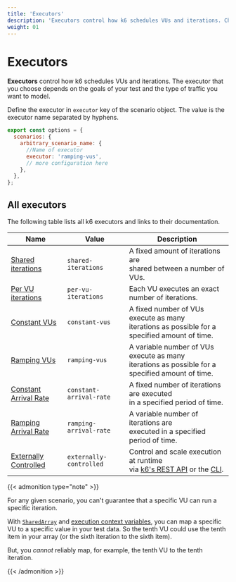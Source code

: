 ```yaml
---
title: 'Executors'
description: 'Executors control how k6 schedules VUs and iterations. Choose the executor to model traffic you want to model to test your services'
weight: 01
---
```


# Executors

**Executors** control how k6 schedules VUs and iterations.
The executor that you choose depends on the goals of your test and the type of traffic you want to model.

Define the executor in `executor` key of the scenario object.
The value is the executor name separated by hyphens.

```javascript
export const options = {
  scenarios: {
    arbitrary_scenario_name: {
      //Name of executor
      executor: 'ramping-vus',
      // more configuration here
    },
  },
};
```

## All executors

The following table lists all k6 executors and links to their documentation.

| Name                                                                                                                 | Value                   | Description                                                                                                                                                                                |
| -------------------------------------------------------------------------------------------------------------------- | ----------------------- | ------------------------------------------------------------------------------------------------------------------------------------------------------------------------------------------ |
| [Shared iterations](https://grafana.com/docs/k6/<K6_VERSION>/using-k6/scenarios/executors/shared-iterations)         | `shared-iterations`     | A fixed amount of iterations are<br/> shared between a number of VUs.                                                                                                                      |
| [Per VU iterations](https://grafana.com/docs/k6/<K6_VERSION>/using-k6/scenarios/executors/per-vu-iterations)         | `per-vu-iterations`     | Each VU executes an exact number of iterations.                                                                                                                                            |
| [Constant VUs](https://grafana.com/docs/k6/<K6_VERSION>/using-k6/scenarios/executors/constant-vus)                   | `constant-vus`          | A fixed number of VUs execute as many<br/> iterations as possible for a specified amount of time.                                                                                          |
| [Ramping VUs](https://grafana.com/docs/k6/<K6_VERSION>/using-k6/scenarios/executors/ramping-vus)                     | `ramping-vus`           | A variable number of VUs execute as many<br/> iterations as possible for a specified amount of time.                                                                                       |
| [Constant Arrival Rate](https://grafana.com/docs/k6/<K6_VERSION>/using-k6/scenarios/executors/constant-arrival-rate) | `constant-arrival-rate` | A fixed number of iterations are executed<br/> in a specified period of time.                                                                                                              |
| [Ramping Arrival Rate](https://grafana.com/docs/k6/<K6_VERSION>/using-k6/scenarios/executors/ramping-arrival-rate)   | `ramping-arrival-rate`  | A variable number of iterations are <br/> executed in a specified period of time.                                                                                                          |
| [Externally Controlled](https://grafana.com/docs/k6/<K6_VERSION>/using-k6/scenarios/executors/externally-controlled) | `externally-controlled` | Control and scale execution at runtime<br/> via [k6's REST API](https://grafana.com/docs/k6/<K6_VERSION>/misc/k6-rest-api) or the [CLI](https://k6.io/blog/how-to-control-a-live-k6-test). |

{{< admonition type="note" >}}

For any given scenario, you can't guarantee that a specific VU can run a specific iteration.

With [`SharedArray`](https://grafana.com/docs/k6/<K6_VERSION>/javascript-api/k6-data/sharedarray) and [execution context variables](https://grafana.com/docs/k6/<K6_VERSION>/using-k6/execution-context-variables), you can map a specific VU to a specific value in your test data.
So the tenth VU could use the tenth item in your array (or the sixth iteration to the sixth item).

But, you _cannot_ reliably map, for example, the tenth VU to the tenth iteration.

{{< /admonition >}}
